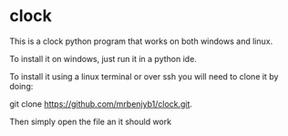 # clock

This is a clock python program that works on both windows and linux.

To install it on windows, just run it in a python ide.

To install it using a linux terminal or over ssh you will need to clone it by doing: 

git clone <https://github.com/mrbenjyb1/clock.git>.

Then simply open the file an it should work
